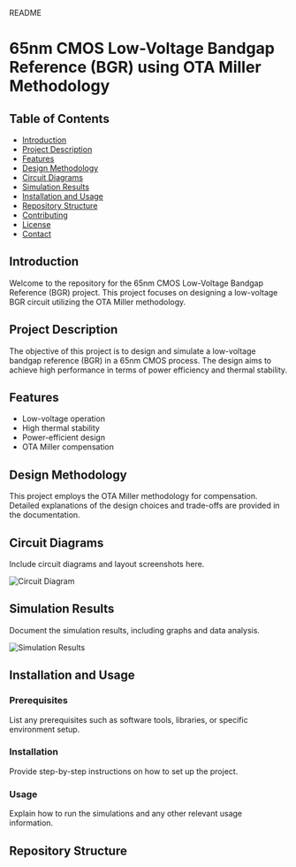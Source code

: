 README
# 65nm CMOS Low-Voltage Bandgap Reference (BGR) using OTA Miller Methodology

## Table of Contents
- [Introduction](#introduction)
- [Project Description](#project-description)
- [Features](#features)
- [Design Methodology](#design-methodology)
- [Circuit Diagrams](#circuit-diagrams)
- [Simulation Results](#simulation-results)
- [Installation and Usage](#installation-and-usage)
- [Repository Structure](#repository-structure)
- [Contributing](#contributing)
- [License](#license)
- [Contact](#contact)

## Introduction
Welcome to the repository for the 65nm CMOS Low-Voltage Bandgap Reference (BGR) project. This project focuses on designing a low-voltage BGR circuit utilizing the OTA Miller methodology. 

## Project Description
The objective of this project is to design and simulate a low-voltage bandgap reference (BGR) in a 65nm CMOS process. The design aims to achieve high performance in terms of power efficiency and thermal stability.

## Features
- Low-voltage operation
- High thermal stability
- Power-efficient design
- OTA Miller compensation

## Design Methodology
This project employs the OTA Miller methodology for compensation. Detailed explanations of the design choices and trade-offs are provided in the documentation.

## Circuit Diagrams
Include circuit diagrams and layout screenshots here.

![Circuit Diagram](path/to/diagram.png)

## Simulation Results
Document the simulation results, including graphs and data analysis.

![Simulation Results](path/to/results.png)

## Installation and Usage
### Prerequisites
List any prerequisites such as software tools, libraries, or specific environment setup.

### Installation
Provide step-by-step instructions on how to set up the project.

### Usage
Explain how to run the simulations and any other relevant usage information.

## Repository Structure
